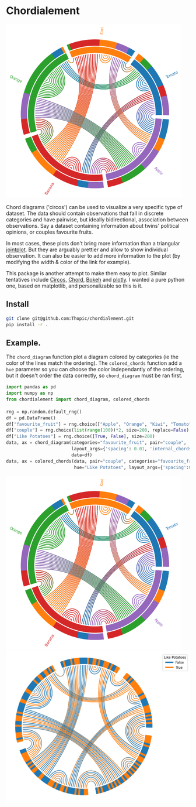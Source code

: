# Chordialement

![Example of a chord diagram](test/example_chord.png)

Chord diagrams ('circos') can be used to visualize a very specific type of dataset. The data should contain observations that fall in discrete categories and have pairwise, but ideally bidirectional, association between observations. Say a dataset containing information about twins' political opinions, or couples favourite fruits.  

In most cases, these plots don't bring more information than a triangular [jointplot](https://seaborn.pydata.org/generated/seaborn.jointplot.html). But they are arguably prettier and allow to show individual observation. It can also be easier to add more information to the plot (by modifying the width & color of the link for example). 

This package is another attempt to make them easy to plot. Similar tentatives include [Circos](http://circos.ca), [Chord](https://pypi.org/project/chord/), [Bokeh](https://bokeh.org) and [plotly](https://plotly.org). I wanted a pure python one, based on matplotlib, and personalizable so this is it.

## Install

``` sh
git clone git@github.com:Thopic/chordialement.git
pip install -r .
```

## Example.

The `chord_diagram` function plot a diagram colored by categories (ie the color of the lines match the ordering). The `colored_chords` function add a `hue` parameter so you can choose the color independantly of the ordering, but it doesn't order the data correctly, so `chord_diagram` must be ran first.

``` python
import pandas as pd
import numpy as np
from chordialement import chord_diagram, colored_chords

rng = np.random.default_rng()
df = pd.DataFrame()
df["favourite_fruit"] = rng.choice(["Apple", "Orange", "Kiwi", "Tomato", "Banana"], size=200)
df["couple"] = rng.choice(list(range(100))*2, size=200, replace=False)
df["Like Potatoes"] = rng.choice([True, False], size=200)
data, ax = chord_diagram(categories="favourite_fruit", pair="couple", 
                         layout_args={'spacing': 0.01, 'internal_chords': True},
                         data=df)
data, ax = colored_chords(data, pair="couple", categories="favourite_fruit",
                          hue="Like Potatoes", layout_args={'spacing':0.02, 'internal_chords': True})

```
![Example of a chord diagram](test/example_chord.png)
![Example of a colored chord diagram](test/example_chord_2.png)

